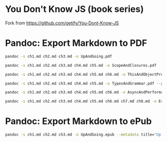 # You Don't Know JS (book series)

Fork from https://github.com/getify/You-Dont-Know-JS

# Pandoc: Export Markdown to PDF

```bash
pandoc -s ch1.md ch2.md ch3.md -o UpAndGoing.pdf

pandoc -s ch1.md ch2.md ch3.md ch4.md ch5.md -o ScopeAndClosures.pdf

pandoc -s ch1.md ch2.md ch3.md ch4.md ch5.md ch6.md -o ThisAndObjectPrototypes.pdf

pandoc -s ch1.md ch2.md ch3.md ch4.md ch5.md -o TypesAndGrammar.pdf --pdf-engine=xelatex

pandoc -s ch1.md ch2.md ch3.md ch4.md ch5.md ch6.md -o AsyncAndPerformance.pdf

pandoc -s ch1.md ch2.md ch3.md ch4.md ch5.md ch6.md ch7.md ch8.md -o Es6AndBeyond.pdf --pdf-engine=xelatex
```

# Pandoc: Export Markdown to ePub

```bash
pandoc -s ch1.md ch2.md ch3.md -o UpAndGoing.epub --metadata title="Up And Going"
```
